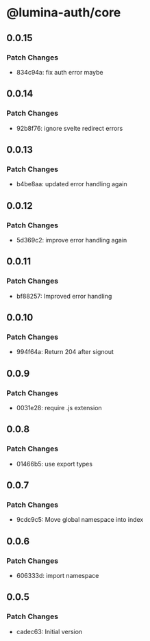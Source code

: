 # @lumina-auth/core

## 0.0.15

### Patch Changes

- 834c94a: fix auth error maybe

## 0.0.14

### Patch Changes

- 92b8f76: ignore svelte redirect errors

## 0.0.13

### Patch Changes

- b4be8aa: updated error handling again

## 0.0.12

### Patch Changes

- 5d369c2: improve error handling again

## 0.0.11

### Patch Changes

- bf88257: Improved error handling

## 0.0.10

### Patch Changes

- 994f64a: Return 204 after signout

## 0.0.9

### Patch Changes

- 0031e28: require .js extension

## 0.0.8

### Patch Changes

- 01466b5: use export types

## 0.0.7

### Patch Changes

- 9cdc9c5: Move global namespace into index

## 0.0.6

### Patch Changes

- 606333d: import namespace

## 0.0.5

### Patch Changes

- cadec63: Initial version
